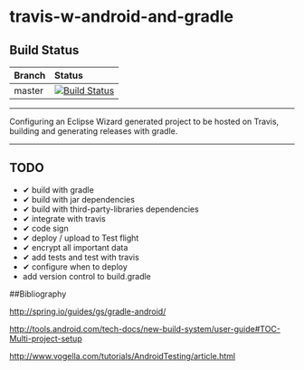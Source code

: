 travis-w-android-and-gradle
===========================

## Build Status

| Branch | Status |
| :-------- | :-------- |
| master |  [![Build Status](https://travis-ci.org/thalescm/travis-w-android-and-gradle.png?branch=master)](https://travis-ci.org/thalescm/travis-w-android-and-gradle) |

--- 

Configuring an Eclipse Wizard generated project to be hosted on Travis, building and generating releases with gradle.

---

## TODO

- ✔ build with gradle
- ✔ build with jar dependencies
- ✔ build with third-party-libraries dependencies
- ✔ integrate with travis
- ✔ code sign
- ✔ deploy / upload to Test flight
- ✔ encrypt all important data
- ✔ add tests and test with travis
- ✔ configure when to deploy
- add version control to build.gradle

##Bibliography

http://spring.io/guides/gs/gradle-android/

http://tools.android.com/tech-docs/new-build-system/user-guide#TOC-Multi-project-setup

http://www.vogella.com/tutorials/AndroidTesting/article.html

